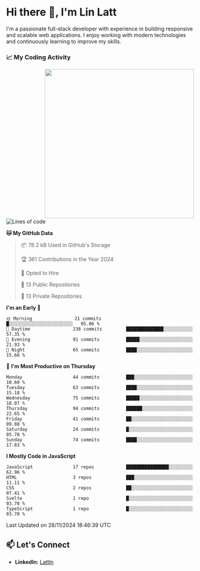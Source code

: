 # Hi there 👋, I'm Lin Latt

I'm a passionate full-stack developer with experience in building responsive and scalable web applications. I enjoy working with modern technologies and continuously learning to improve my skills.

### 📈 My Coding Activity 
<img src="https://github.com/user-attachments/assets/6cec4854-3eec-4600-9120-9be1d3cb2bfe"  width="400px" align="right">

<!--START_SECTION:waka-->
![Lines of code](https://img.shields.io/badge/From%20Hello%20World%20I%27ve%20Written-316.1%20thousand%20lines%20of%20code-blue)

**🐱 My GitHub Data** 

> 📦 78.2 kB Used in GitHub's Storage 
 > 
> 🏆 361 Contributions in the Year 2024
 > 
> 💼 Opted to Hire
 > 
> 📜 13 Public Repositories 
 > 
> 🔑 13 Private Repositories 
 > 
**I'm an Early 🐤** 

```text
🌞 Morning                21 commits          █░░░░░░░░░░░░░░░░░░░░░░░░   05.06 % 
🌆 Daytime                238 commits         ██████████████░░░░░░░░░░░   57.35 % 
🌃 Evening                91 commits          █████░░░░░░░░░░░░░░░░░░░░   21.93 % 
🌙 Night                  65 commits          ████░░░░░░░░░░░░░░░░░░░░░   15.66 % 
```
📅 **I'm Most Productive on Thursday** 

```text
Monday                   44 commits          ███░░░░░░░░░░░░░░░░░░░░░░   10.60 % 
Tuesday                  63 commits          ████░░░░░░░░░░░░░░░░░░░░░   15.18 % 
Wednesday                75 commits          █████░░░░░░░░░░░░░░░░░░░░   18.07 % 
Thursday                 94 commits          ██████░░░░░░░░░░░░░░░░░░░   22.65 % 
Friday                   41 commits          ██░░░░░░░░░░░░░░░░░░░░░░░   09.88 % 
Saturday                 24 commits          █░░░░░░░░░░░░░░░░░░░░░░░░   05.78 % 
Sunday                   74 commits          ████░░░░░░░░░░░░░░░░░░░░░   17.83 % 
```


**I Mostly Code in JavaScript** 

```text
JavaScript               17 repos            ████████████████░░░░░░░░░   62.96 % 
HTML                     3 repos             ███░░░░░░░░░░░░░░░░░░░░░░   11.11 % 
CSS                      2 repos             ██░░░░░░░░░░░░░░░░░░░░░░░   07.41 % 
Svelte                   1 repo              █░░░░░░░░░░░░░░░░░░░░░░░░   03.70 % 
TypeScript               1 repo              █░░░░░░░░░░░░░░░░░░░░░░░░   03.70 % 
```




 Last Updated on 28/11/2024 18:46:39 UTC
<!--END_SECTION:waka-->

## 📫 Let's Connect

- **LinkedIn:** [Lattln](https://linkedin.com/in/lin-latt)
<!-- - **Portfolio:** [Your Portfolio](https://yourportfolio.com) -->
